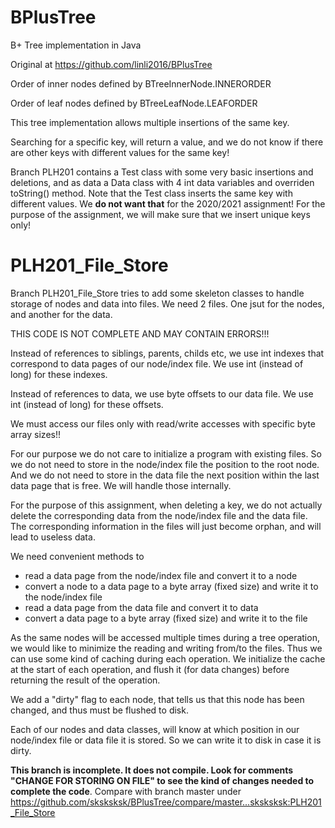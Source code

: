 # BPlusTree
B+ Tree implementation in Java


Original at https://github.com/linli2016/BPlusTree

Order of inner nodes defined by BTreeInnerNode.INNERORDER

Order of leaf nodes defined by BTreeLeafNode.LEAFORDER
		
This tree implementation allows multiple insertions of the same key.

Searching for a specific key, will return a value, and we do not know if there are other keys with different values for the same key!

Branch PLH201 contains a Test class with some very basic insertions and deletions, and as data a Data class with 4 int data variables and overriden toString() method. Note that the Test class inserts the same key with different values. We **do not want that** for the 2020/2021 assignment! For the purpose of the assignment, we will make sure that we insert unique keys only!

# PLH201_File_Store
Branch PLH201_File_Store tries to add some skeleton classes to handle storage of nodes and data into files. We need 2 files. One jsut for the nodes, and another for the data.

THIS CODE IS NOT COMPLETE AND MAY CONTAIN ERRORS!!!

Instead of references to siblings, parents, childs etc, we use int indexes that correspond to data pages of our node/index file. We use int (instead of long) for these indexes.

Instead of references to data, we use byte offsets to our data file. We use int (instead of long) for these offsets.

We must access our files only with read/write accesses with specific byte array sizes!!

For our purpose we do not care to initialize a program with existing files. So we do not need to store in the node/index file the position to the root node. And we do not need to store in the data file the next position within the last data page that is free. We will handle those internally.

For the purpose of this assignment, when deleting a key, we do not actually delete the corresponding data from the node/index file and the data file. The corresponding information in the files will just become orphan, and will lead to useless data. 

We need convenient methods to
- read a data page from the node/index file and convert it to a node
- convert a node to a data page to a byte array (fixed size) and write it to the node/index file
- read a data page from the data file and convert it to data
- convert a data page to a byte array (fixed size) and write it to the file

As the same nodes will be accessed multiple times during a tree operation, we would like to minimize the reading and writing from/to the files. Thus we can use some kind of caching during each operation. We initialize the cache at the start of each operation, and flush it (for data changes) before returning the result of the operation.

We add a "dirty" flag to each node, that tells us that this node has been changed, and thus must be flushed to disk.

Each of our nodes and data classes, will know at which position in our node/index file or data file it is stored. So we can write it to disk in case it is dirty.

**This branch is incomplete. It does not compile. Look for comments "CHANGE FOR STORING ON FILE" to see the kind of changes needed to complete the code**. Compare with branch master under https://github.com/sksksksk/BPlusTree/compare/master...sksksksk:PLH201_File_Store
 
